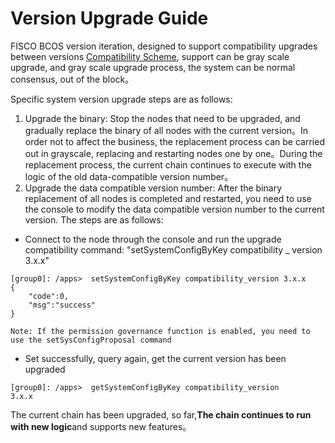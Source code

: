 # Version Upgrade Guide
FISCO BCOS version iteration, designed to support compatibility upgrades between versions [Compatibility Scheme](../design/compatibility.md), support can be gray scale upgrade, and gray scale upgrade process, the system can be normal consensus, out of the block。

Specific system version upgrade steps are as follows:
1. Upgrade the binary: Stop the nodes that need to be upgraded, and gradually replace the binary of all nodes with the current version。In order not to affect the business, the replacement process can be carried out in grayscale, replacing and restarting nodes one by one。During the replacement process, the current chain continues to execute with the logic of the old data-compatible version number。
2. Upgrade the data compatible version number: After the binary replacement of all nodes is completed and restarted, you need to use the console to modify the data compatible version number to the current version. The steps are as follows:
- Connect to the node through the console and run the upgrade compatibility command: "setSystemConfigByKey compatibility _ version 3.x.x"

```
[group0]: /apps>  setSystemConfigByKey compatibility_version 3.x.x
{
    "code":0,
    "msg":"success"
}

Note: If the permission governance function is enabled, you need to use the setSysConfigProposal command
```
- Set successfully, query again, get the current version has been upgraded

``` 
[group0]: /apps>  getSystemConfigByKey compatibility_version
3.x.x
```

The current chain has been upgraded, so far,**The chain continues to run with new logic**and supports new features。